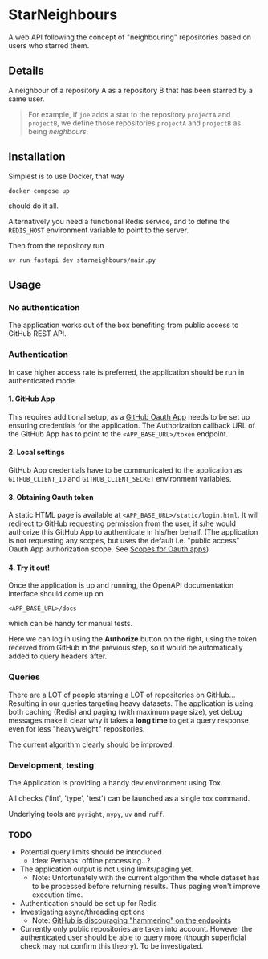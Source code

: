 # StarNeighbours 

A web API following the concept of "neighbouring" repositories based on users who starred them.


## Details

A neighbour of a repository A as a repository B that has been starred by a same user.

> For example, if `joe` adds a star to the repository `projectA` and `projectB`, we define those repositories `projectA` and `projectB` as being *neighbours*.
>

## Installation

Simplest is to use Docker, that way

```
docker compose up
```
should do it all.

Alternatively you need a functional Redis service, and to define the `REDIS_HOST` environment variable to point to the server.

Then from the repository run 
```
uv run fastapi dev starneighbours/main.py
```

## Usage

### No authentication

The application works out of the box benefiting from public access to GitHub REST API.


### Authentication

In case higher access rate is preferred, the application should be run in authenticated mode.

#### 1. GitHub App
This requires additional setup, as a [GitHub Oauth App](https://docs.github.com/en/apps/oauth-apps/building-oauth-apps/creating-an-oauth-app)
needs to be set up ensuring credentials for the application. 
The Authorization callback URL of the GitHub App has to point to the `<APP_BASE_URL>/token` endpoint.

#### 2. Local settings
GitHub App credentials have to be communicated to the
application as `GITHUB_CLIENT_ID` and `GITHUB_CLIENT_SECRET` environment variables.

#### 3. Obtaining Oauth token
A static HTML page is available at `<APP_BASE_URL>/static/login.html`. It will redirect to GitHub requesting permission
from the user, if s/he would authorize this GitHub App to authenticate in his/her behalf. 
(The application is not requesting any scopes, but uses the default i.e. "public access" Oauth App 
authorization scope. See [Scopes for Oauth apps](https://docs.github.com/en/apps/oauth-apps/building-oauth-apps/scopes-for-oauth-apps))

#### 4. Try it out!
Once the application is up and running, the OpenAPI documentation interface should come up on
```
<APP_BASE_URL>/docs
```
which can be handy for manual tests.

Here we can log in using the **Authorize** button on the right, using the token received from GitHub in 
the previous step, so it would be automatically added to query headers after.

### Queries

There are a LOT of people starring a LOT of repositories on GitHub... Resulting in our queries targeting heavy datasets.
The application is using both caching (Redis) and paging (with maximum page size), yet debug messages make it clear why
it takes a **long time** to get a query response even for less "heavyweight" repositories.

The current algorithm clearly should be improved.


### Development, testing

The Application is providing a handy dev environment using Tox.

All checks ('lint', 'type', 'test') can be launched as a single `tox` command.

Underlying tools are `pyright`, `mypy`, `uv` and `ruff`.


### TODO

- Potential query limits should be introduced
  - Idea: Perhaps: offline processing...?
- The application output is not using limits/paging yet.
  - Note: Unfortunately with the current algorithm the whole dataset has to be processed before returning results. Thus paging won't improve execution time.
- Authentication should be set up for Redis
- Investigating async/threading options
  - Note: [GitHub is discouraging "hammering" on the endpoints](https://docs.github.com/en/rest/using-the-rest-api/best-practices-for-using-the-rest-api?apiVersion=2022-11-28)
- Currently only public repositories are taken into account. However the authenticated user should be able to query more (though superficial check may not confirm this theory). To be investigated.



